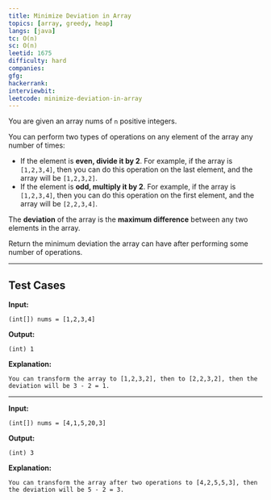 ```yaml
---
title: Minimize Deviation in Array
topics: [array, greedy, heap]
langs: [java]
tc: O(n)
sc: O(n)
leetid: 1675
difficulty: hard
companies: 
gfg: 
hackerrank: 
interviewbit: 
leetcode: minimize-deviation-in-array
---
```


You are given an array nums of `n` positive integers.

You can perform two types of operations on any element of the array any number of times:

- If the element is **even, divide it by 2**. 
For example, if the array is `[1,2,3,4]`, then you can do this operation on the last element, and the array will be `[1,2,3,2]`.
- If the element is **odd, multiply it by 2**.
For example, if the array is `[1,2,3,4]`, then you can do this operation on the first element, and the array will be `[2,2,3,4]`.

The **deviation** of the array is the **maximum difference** between any two elements in the array.

Return the minimum deviation the array can have after performing some number of operations.

---

## Test Cases

**Input:**
```
(int[]) nums = [1,2,3,4]
```

**Output:**
```
(int) 1
```

**Explanation:**
```
You can transform the array to [1,2,3,2], then to [2,2,3,2], then the deviation will be 3 - 2 = 1.
```

---

**Input:**
```
(int[]) nums = [4,1,5,20,3]
```

**Output:**
```
(int) 3
```

**Explanation:**
```
You can transform the array after two operations to [4,2,5,5,3], then the deviation will be 5 - 2 = 3.
```
